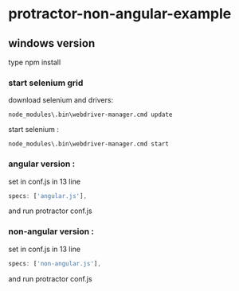 protractor-non-angular-example
==============================

## windows version

type npm install

### start selenium grid

download selenium and drivers:
```
node_modules\.bin\webdriver-manager.cmd update
```

start selenium :

```
node_modules\.bin\webdriver-manager.cmd start
```



### angular version :

set in conf.js in 13 line

```js
specs: ['angular.js'],
```

and run protractor conf.js

### non-angular version :

set in conf.js in 13 line

```js
specs: ['non-angular.js'],
```
and run protractor conf.js
